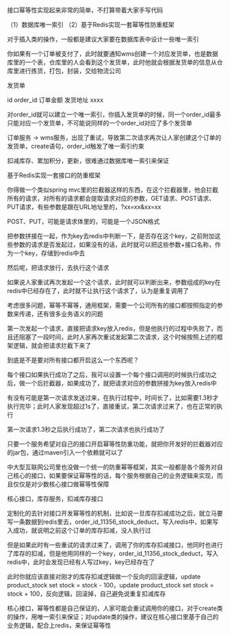
接口幂等性实现起来非常的简单，不打算带着大家手写代码

（1）数据库唯一索引
（2）基于Redis实现一套幂等性防重框架



对于插入类的操作，一般都是建议大家要在数据库表中设计一些唯一索引


你如果有一个订单被支付了，此时就要通知wms创建一个对应发货单，也是数据库里的一个表，仓库里的人会看到这个发货单，此时他就会根据发货单的信息从仓库里进行拣货，打包，封装，交给物流公司



发货单

id order_id 订单金额 发货地址 xxxx

对order_id就可以建立一个唯一索引，你插入发货单的时候，同一个order_id最多只能对应一个发货单，不可能说同样的一个order_id对应了多个发货单


订单服务 -> wms服务，出现了重试，导致第二次请求再次让人家创建这个订单的发货单，create语句，order_id触发了唯一索引约束





扣减库存、累加积分，更新，很难通过数据库唯一索引来保证


基于Redis实现一套接口的防重框架

你得做一个类似spring mvc里的拦截器这样的东西，在这个拦截器里，他会拦截所有的请求，对所有的请求都会提取请求对应的参数，GET请求、POST请求、PUT请求，有些参数是跟在URL地址里的，?xx=xx&xx=xx

POST、PUT，可能是请求体里的，可能是一个JSON格式

把参数拼接在一起，作为key去redis中判断一下，是否存在这个key，之前附加这些参数的请求是否发起过，如果没有的话，此时就可以把这些参数+接口名称，作为一个key，存储到redis中去

然后呢，把请求放行，去执行这个请求

如果说人家重试再次发起一个这个请求，此时就可以判断出来，参数组成的key在redis中已经存在了，此时就不让执行这个请求了，认为是重复调用了





考虑很多问题，幂等不幂等，通用框架，需要一个公司所有的接口都按照指定的参数来传递，还有很多业务语义的问题

第一次发起一个请求，直接把请求key放入redis，但是他执行的过程中失败了，而且还阻塞了一段时间，此时人家再次重试发起第二次请求，这个时候按照上述的框架逻辑，就会把请求拦截下来了


到底是不是要对所有接口都开启这么一个东西呢？


每个接口如果执行成功了之后，我可以设置一个每个接口调用的时候执行成功之后，做一个后拦截器，如果成功了，就把请求对应的参数拼接为key放入redis中

有没有可能是第一次请求发送过来，在执行过程中，时间长了，比如需要1.3秒才执行完毕；此时人家发现超过1s了，直接重试，第二次请求过来了，也在正常的执行

第一次请求1.3秒之后执行成功了，第二次请求也执行成功了

只要一个服务希望对自己的接口开启幂等性防重功能，就把你开发好的拦截器对应的jar包，通过maven引入一个依赖就可以了



中大型互联网公司里也没做一个统一的防重幂等框架，其实一般都是各个服务对自己核心的接口，如果要保证幂等性的话，每个服务根据自己的业务逻辑来实现，而且仅仅是对少数核心接口做幂等性保障


核心接口，库存服务，扣减库存接口

定制化的去针对接口开发幂等性的机制，比如说一旦库存扣减成功之后，就立马要写一条数据到redis里去，order_id_11356_stock_deduct，写入redis中，如果写入成功，就说明之前这个订单的库存扣减，没人执行过

但是如果此时有一些重试的请求过来了，调用了你的库存扣减接口，他同时也进行了库存的扣减，但是他用同样的一个key，order_id_11356_stock_deduct，写入redis中，此时会发现已经有人写过key，key已经存在了

此时你就应该直接对刚才的库存扣减逻辑做一个反向的回滚逻辑，update product_stock set stock = stock - 100，update product_stock set stock = stock + 100，反向逻辑，回滚掉，自己避免说重复扣减库存






核心接口，幂等性都是自己保证的，人家可能会重试调用你的接口，对于create类的操作，用唯一索引来保证；对update类的操作，建议在核心接口里基于自己的业务逻辑，配合上redis，来保证幂等性


